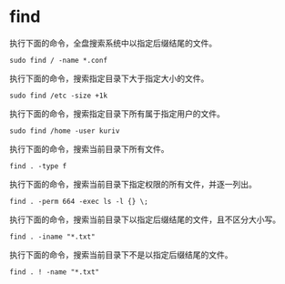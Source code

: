 # find

执行下面的命令，全盘搜索系统中以指定后缀结尾的文件。

```
sudo find / -name *.conf
```

执行下面的命令，搜索指定目录下大于指定大小的文件。

```
sudo find /etc -size +1k
```

执行下面的命令，搜索指定目录下所有属于指定用户的文件。

```
sudo find /home -user kuriv
```

执行下面的命令，搜索当前目录下所有文件。

```
find . -type f
```

执行下面的命令，搜索当前目录下指定权限的所有文件，并逐一列出。

```
find . -perm 664 -exec ls -l {} \;
```

执行下面的命令，搜索当前目录下以指定后缀结尾的文件，且不区分大小写。

```
find . -iname "*.txt"
```

执行下面的命令，搜索当前目录下不是以指定后缀结尾的文件。

```
find . ! -name "*.txt"
```

